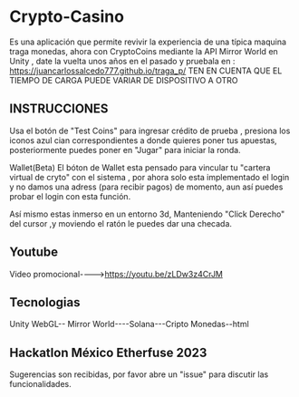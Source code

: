 # Crypto-Casino
Es una aplicación que permite revivir la experiencia de una típica maquina traga monedas, ahora con CryptoCoins mediante la API Mirror World en Unity , date la vuelta unos años en el pasado y pruebala en :   https://juancarlossalcedo777.github.io/traga_p/     TEN EN CUENTA QUE EL TIEMPO DE CARGA PUEDE VARIAR DE DISPOSITIVO A OTRO

## INSTRUCCIONES

Usa el botón de "Test Coins" para ingresar crédito de prueba , presiona los iconos azul cian correspondientes a donde quieres poner tus apuestas, posteriormente puedes poner en "Jugar" para iniciar la ronda.

Wallet(Beta)
El bóton de Wallet esta pensado para vincular tu "cartera virtual de cryto" con el sistema , por ahora solo esta implementado el login y no damos una adress (para recibir pagos) de momento, aun así puedes probar el login con esta función.

Así mismo estas inmerso en un entorno 3d, Manteniendo "Click Derecho" del cursor ,y moviendo el ratón le puedes dar una checada. 

## Youtube
Video promocional---->https://youtu.be/zLDw3z4CrJM

## Tecnologias
Unity WebGL--
Mirror World----Solana---Cripto Monedas--html

## Hackatlon México Etherfuse 2023

Sugerencias son recibidas, por favor abre un "issue" para discutir las funcionalidades.
